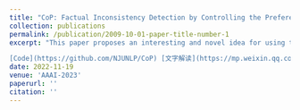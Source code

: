```yaml
---
title: "CoP: Factual Inconsistency Detection by Controlling the Preference"
collection: publications
permalink: /publication/2009-10-01-paper-title-number-1
excerpt: "This paper proposes an interesting and novel idea for using tweaked model behavior as an evaluation for factual consistency. The paper demonstrates the SOTA performance on the corresponding task.

[Code](https://github.com/NJUNLP/CoP) [文字解读](https://mp.weixin.qq.com/s/c3Wvp3b5hqN5CFvl2o92PQ) [Paper preprint](https://arxiv.org/abs/2212.01611)" 
date: 2022-11-19
venue: 'AAAI-2023'
paperurl: ''
citation: ''
---
```


